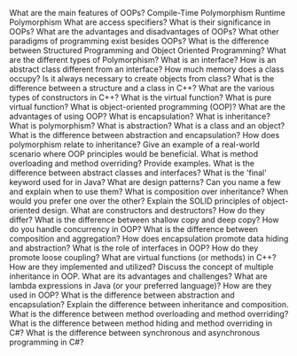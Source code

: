 What are the main features of OOPs?
Compile-Time Polymorphism
Runtime Polymorphism
What are access specifiers? What is their significance in OOPs?
What are the advantages and disadvantages of OOPs?
What other paradigms of programming exist besides OOPs?
What is the difference between Structured Programming and Object Oriented Programming?
What are the different types of Polymorphism?
What is an interface?
How is an abstract class different from an interface?
How much memory does a class occupy?
Is it always necessary to create objects from class?
What is the difference between a structure and a class in C++?
What are the various types of constructors in C++?
What is the virtual function?
What is pure virtual function?
What is object-oriented programming (OOP)?
What are the advantages of using OOP?
What is encapsulation?
What is inheritance?
What is polymorphism?
What is abstraction?
What is a class and an object?
What is the difference between abstraction and encapsulation?
How does polymorphism relate to inheritance?
Give an example of a real-world scenario where OOP principles would be beneficial.
What is method overloading and method overriding? Provide examples.
What is the difference between abstract classes and interfaces?
What is the 'final' keyword used for in Java?
What are design patterns? Can you name a few and explain when to use them?
What is composition over inheritance? When would you prefer one over the other?
Explain the SOLID principles of object-oriented design.
What are constructors and destructors? How do they differ?
What is the difference between shallow copy and deep copy?
How do you handle concurrency in OOP?
What is the difference between composition and aggregation?
How does encapsulation promote data hiding and abstraction?
What is the role of interfaces in OOP? How do they promote loose coupling?
What are virtual functions (or methods) in C++? How are they implemented and utilized?
Discuss the concept of multiple inheritance in OOP. What are its advantages and challenges?
What are lambda expressions in Java (or your preferred language)? How are they used in OOP?
What is the difference between abstraction and encapsulation?
Explain the difference between inheritance and composition.
What is the difference between method overloading and method overriding?
What is the difference between method hiding and method overriding in C#?
What is the difference between synchronous and asynchronous programming in C#?
